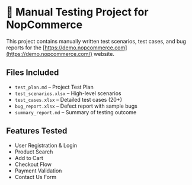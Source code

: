 # 🛒 Manual Testing Project for NopCommerce

This project contains manually written test scenarios, test cases, and bug reports for the [https://demo.nopcommerce.com](https://demo.nopcommerce.com/) website.

##  Files Included
- `test_plan.md` – Project Test Plan
- `test_scenarios.xlsx` – High-level scenarios
- `test_cases.xlsx` – Detailed test cases (20+)
- `bug_report.xlsx` – Defect report with sample bugs
- `summary_report.md` – Summary of testing outcome

##  Features Tested
- User Registration & Login
- Product Search
- Add to Cart
- Checkout Flow
- Payment Validation
- Contact Us Form
